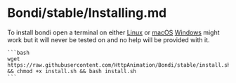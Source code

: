 # Bondi/stable/Installing.md
To install bondi open a terminal on either [Linux](https://github.com/torvalds/linux) or [macOS](https://www.apple.com/macos) [Windows](https://www.microsoft.com/en-us/windows) might work but it will never be tested on and no help will be provided with it.
    
    ```bash
    wget https://raw.githubusercontent.com/HttpAnimation/Bondi/stable/install.sh && chmod +x install.sh && bash install.sh
    ```